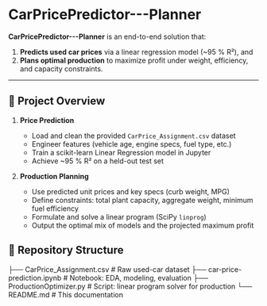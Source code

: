 # CarPricePredictor---Planner

**CarPricePredictor---Planner** is an end-to-end solution that:  
1. **Predicts used car prices** via a linear regression model (~95 % R²), and  
2. **Plans optimal production** to maximize profit under weight, efficiency, and capacity constraints.

---

## 🚀 Project Overview

1. **Price Prediction**  
   - Load and clean the provided `CarPrice_Assignment.csv` dataset  
   - Engineer features (vehicle age, engine specs, fuel type, etc.)  
   - Train a scikit-learn Linear Regression model in Jupyter  
   - Achieve ~95 % R² on a held-out test set  

2. **Production Planning**  
   - Use predicted unit prices and key specs (curb weight, MPG)  
   - Define constraints: total plant capacity, aggregate weight, minimum fuel efficiency  
   - Formulate and solve a linear program (SciPy `linprog`)  
   - Output the optimal mix of models and the projected maximum profit

## 📁 Repository Structure
├── CarPrice_Assignment.csv # Raw used-car dataset
├── car-price-prediction.ipynb # Notebook: EDA, modeling, evaluation
├── ProductionOptimizer.py # Script: linear program solver for production
└── README.md # This documentation

